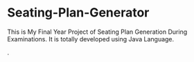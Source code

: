 # Seating-Plan-Generator

This is My Final Year Project of Seating Plan Generation During Examinations. It is totally developed using Java Language.






























































































































































































































































































































































.






































